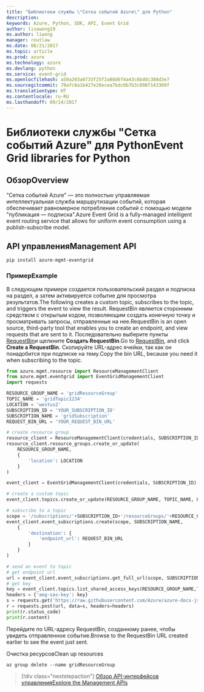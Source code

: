 ```yaml
---
title: "Библиотеки службы \"Сетка событий Azure\" для Python"
description: 
keywords: Azure, Python, SDK, API, Event Grid
author: lisawong19
ms.author: liwong
manager: routlaw
ms.date: 08/21/2017
ms.topic: article
ms.prod: azure
ms.technology: azure
ms.devlang: python
ms.service: event-grid
ms.openlocfilehash: a50a203a0733f25f2a88d6f4a43c6bddc388d3e7
ms.sourcegitcommit: 79afc8a1b427e26ecea7bdc0b7b3c898f143360f
ms.translationtype: HT
ms.contentlocale: ru-RU
ms.lasthandoff: 09/14/2017
---
```

# <a name="event-grid-libraries-for-python"></a><span data-ttu-id="6e021-103">Библиотеки службы "Сетка событий Azure" для Python</span><span class="sxs-lookup"><span data-stu-id="6e021-103">Event Grid libraries for Python</span></span>

## <a name="overview"></a><span data-ttu-id="6e021-104">Обзор</span><span class="sxs-lookup"><span data-stu-id="6e021-104">Overview</span></span>
<span data-ttu-id="6e021-105">"Сетка событий Azure" — это полностью управляемая интеллектуальная служба маршрутизации событий, которая обеспечивает равномерное потребление событий с помощью модели "публикация — подписка".</span><span class="sxs-lookup"><span data-stu-id="6e021-105">Azure Event Grid is a fully-managed intelligent event routing service that allows for uniform event consumption using a publish-subscribe model.</span></span>

## <a name="management-api"></a><span data-ttu-id="6e021-106">API управления</span><span class="sxs-lookup"><span data-stu-id="6e021-106">Management API</span></span>
```bash
pip install azure-mgmt-eventgrid
```

### <a name="example"></a><span data-ttu-id="6e021-107">Пример</span><span class="sxs-lookup"><span data-stu-id="6e021-107">Example</span></span>
<span data-ttu-id="6e021-108">В следующем примере создается пользовательский раздел и подписка на раздел, а затем активируется событие для просмотра результатов.</span><span class="sxs-lookup"><span data-stu-id="6e021-108">The following creates a custom topic, subscribes to the topic, and triggers the event to view the result.</span></span> <span data-ttu-id="6e021-109">RequestBin является сторонним средством с открытым кодом, позволяющим создать конечную точку и просматривать запросы, отправленные на нее.</span><span class="sxs-lookup"><span data-stu-id="6e021-109">RequestBin is an open source, third-party tool that enables you to create an endpoint, and view requests that are sent to it.</span></span> <span data-ttu-id="6e021-110">Последовательно выберите пункты [RequestBin](https://requestb.in/)и щелкните **Создать RequestBin**.</span><span class="sxs-lookup"><span data-stu-id="6e021-110">Go to [RequestBin](https://requestb.in/), and click **Create a RequestBin**.</span></span> <span data-ttu-id="6e021-111">Скопируйте URL-адрес ячейки, так как он понадобится при подписке на тему.</span><span class="sxs-lookup"><span data-stu-id="6e021-111">Copy the bin URL, because you need it when subscribing to the topic.</span></span>

```python
from azure.mgmt.resource import ResourceManagementClient
from azure.mgmt.eventgrid import EventGridManagementClient
import requests

RESOURCE_GROUP_NAME = 'gridResourceGroup'
TOPIC_NAME = 'gridTopic1234'
LOCATION = 'westus2'
SUBSCRIPTION_ID = 'YOUR_SUBSCRIPTION_ID'
SUBSCRIPTION_NAME = 'gridSubscription'
REQUEST_BIN_URL = 'YOUR_REQUEST_BIN_URL'

# create resource group
resource_client = ResourceManagementClient(credentials, SUBSCRIPTION_ID)
resource_client.resource_groups.create_or_update(
    RESOURCE_GROUP_NAME,
    {
        'location': LOCATION
    }
)

event_client = EventGridManagementClient(credentials, SUBSCRIPTION_ID)

# create a custom topic
event_client.topics.create_or_update(RESOURCE_GROUP_NAME, TOPIC_NAME, LOCATION)

# subscribe to a topic
scope = '/subscriptions/'+SUBSCRIPTION_ID+'/resourceGroups/'+RESOURCE_GROUP_NAME+'/providers/Microsoft.EventGrid/topics/'+TOPIC_NAME
event_client.event_subscriptions.create(scope, SUBSCRIPTION_NAME,
    {
        'destination': {
            'endpoint_url': REQUEST_BIN_URL
        }
    }
)

# send an event to topic
# get endpoint url
url = event_client.event_subscriptions.get_full_url(scope, SUBSCRIPTION_NAME).endpoint_url
# get key
key = event_client.topics.list_shared_access_keys(RESOURCE_GROUP_NAME,TOPIC_NAME).key1
headers = {'aeg-sas-key': key}
s = requests.get('https://raw.githubusercontent.com/Azure/azure-docs-json-samples/master/event-grid/customevent.json')
r = requests.post(url, data=s, headers=headers)
print(r.status_code)
print(r.content)
```
<span data-ttu-id="6e021-112">Перейдите по URL-адресу RequestBin, созданному ранее, чтобы увидеть отправленное событие.</span><span class="sxs-lookup"><span data-stu-id="6e021-112">Browse to the RequestBin URL created earlier to see the event just sent.</span></span>

<span data-ttu-id="6e021-113">Очистка ресурсов</span><span class="sxs-lookup"><span data-stu-id="6e021-113">Clean up resources</span></span>
```azurecli-interactive
az group delete --name gridResourceGroup
```

> [!div class="nextstepaction"]
> [<span data-ttu-id="6e021-114">Обзор API-интерфейсов управления</span><span class="sxs-lookup"><span data-stu-id="6e021-114">Explore the Management APIs</span></span>](/python/api/overview/azure/eventgrid/managementlibrary)

